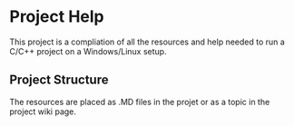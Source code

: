# Project Help 

This project is a compliation of all the resources and help needed to run a C/C++ project on a Windows/Linux setup.

## Project Structure

The resources are placed as .MD files in the projet or as a topic in the project wiki page.

